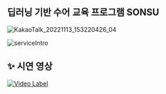 ## 딥러닝 기반 수어 교육 프로그램 SONSU
![KakaoTalk_20221113_153220426_04](https://user-images.githubusercontent.com/86819719/212887103-2a0d7b58-a001-41c5-8dc3-d2beec6e302f.png)

![serviceIntro](https://user-images.githubusercontent.com/86819719/212893363-8fe79dca-e154-4166-99bf-e92a0e18cb9b.png)

## ✨ 시연 영상
[![Video Label](http://img.youtube.com/vi/G2csz38fCOE/0.jpg)](https://www.youtube.com/watch?v=G2csz38fCOE)
